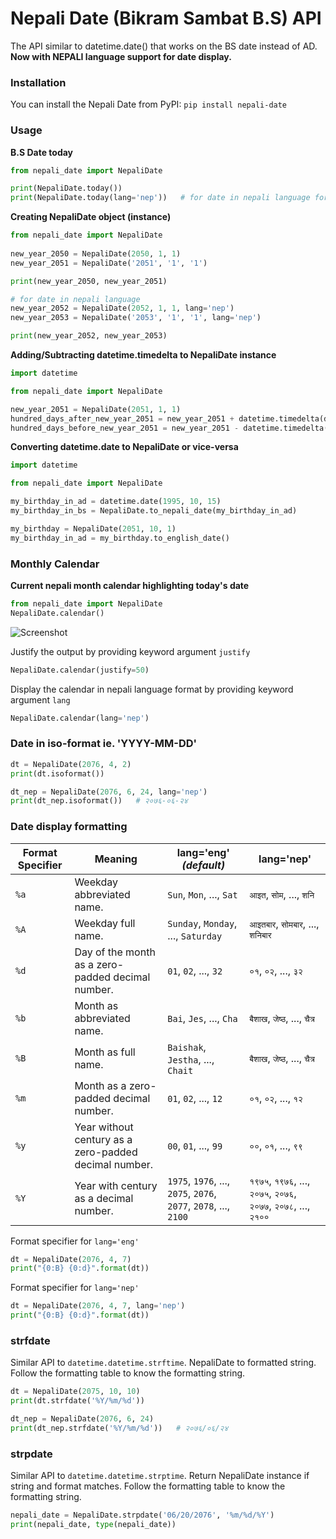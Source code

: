 # Nepali Date (Bikram Sambat B.S) API 

The API similar to datetime.date() that works on the BS date instead of AD.
**Now with NEPALI language support for date display.**

### Installation
 
You can install the Nepali Date from PyPI: ```pip install nepali-date```


### Usage

**B.S Date today**
```python
from nepali_date import NepaliDate

print(NepaliDate.today())
print(NepaliDate.today(lang='nep'))   # for date in nepali language format
```

**Creating NepaliDate object (instance)**
```python
from nepali_date import NepaliDate
        
new_year_2050 = NepaliDate(2050, 1, 1)
new_year_2051 = NepaliDate('2051', '1', '1')

print(new_year_2050, new_year_2051)

# for date in nepali language
new_year_2052 = NepaliDate(2052, 1, 1, lang='nep')
new_year_2053 = NepaliDate('2053', '1', '1', lang='nep')

print(new_year_2052, new_year_2053)
```
**Adding/Subtracting datetime.timedelta to NepaliDate instance**
```python 
import datetime

from nepali_date import NepaliDate

new_year_2051 = NepaliDate(2051, 1, 1)
hundred_days_after_new_year_2051 = new_year_2051 + datetime.timedelta(days=100)
hundred_days_before_new_year_2051 = new_year_2051 - datetime.timedelta(days=100)
```
**Converting datetime.date to NepaliDate or vice-versa**
```python
import datetime

from nepali_date import NepaliDate

my_birthday_in_ad = datetime.date(1995, 10, 15)
my_birthday_in_bs = NepaliDate.to_nepali_date(my_birthday_in_ad)

my_birthday = NepaliDate(2051, 10, 1)
my_birthday_in_ad = my_birthday.to_english_date()
```
### Monthly Calendar

**Current nepali month calendar highlighting today's date**
```python
from nepali_date import NepaliDate
NepaliDate.calendar()
```
![Screenshot](https://drive.google.com/uc?export=view&id=1HMFC9nW4J_FawUxl2j7KfACIW9XJaUc-)

Justify the output by providing keyword argument ```justify```
```python
NepaliDate.calendar(justify=50)
```

Display the calendar in nepali language format by providing keyword argument ```lang```
```python
NepaliDate.calendar(lang='nep')
```


### Date in iso-format ie. 'YYYY-MM-DD'

```python
dt = NepaliDate(2076, 4, 2)
print(dt.isoformat())

dt_nep = NepaliDate(2076, 6, 24, lang='nep')
print(dt_nep.isoformat())   # २०७६-०६-२४
```

### Date display formatting

Format Specifier | Meaning | lang='eng' *(default)* | lang='nep'
--- | --- | --- | ---
```%a``` | Weekday abbreviated name. | ```Sun```, ```Mon```, ..., ```Sat``` | ```आइत```, ```सोम```, ..., ```शनि```
```%A``` | Weekday full name. | ```Sunday```, ```Monday```, ..., ```Saturday``` | ```आइतबार```, ```सोमबार```, ..., ```शनिबार```
```%d``` | Day of the month as a zero-padded decimal number. | ```01```, ```02```, ..., ```32``` | ```०१```, ```०२```, ..., ```३२```
```%b``` | Month as abbreviated name. | ```Bai```, ```Jes```, ..., ```Cha``` | ```बैशाख```, ```जेष्ठ```, ..., ```चैत्र```
```%B``` | Month as full name. | ```Baishak```, ```Jestha```, ..., ```Chait``` | ```बैशाख```, ```जेष्ठ```, ..., ```चैत्र```
```%m``` | Month as a zero-padded decimal number. | ```01```, ```02```, ..., ```12``` | ```०१```, ```०२```, ..., ```१२```
```%y``` | Year without century as a zero-padded decimal number. | ```00```, ```01```, ..., ```99``` | ```००```, ```०१```, ..., ```९९```
```%Y``` | Year with century as a decimal number. | ```1975```, ```1976```, ..., ```2075```, ```2076```, ```2077```, ```2078```, ..., ```2100``` | ```१९७५```, ```१९७६```, ..., ```२०७५```, ```२०७६```, ```२०७७```, ```२०७८```, ..., ```२१००```

Format specifier for ```lang='eng'```
```python
dt = NepaliDate(2076, 4, 7)
print("{0:B} {0:d}".format(dt))
```

Format specifier for ```lang='nep'```
```python
dt = NepaliDate(2076, 4, 7, lang='nep')
print("{0:B} {0:d}".format(dt))
```

### strfdate

Similar API to ```datetime.datetime.strftime```. NepaliDate to formatted string. Follow the formatting table to know the formatting string.
```python
dt = NepaliDate(2075, 10, 10)
print(dt.strfdate('%Y/%m/%d'))

dt_nep = NepaliDate(2076, 6, 24)
print(dt_nep.strfdate('%Y/%m/%d'))   # २०७६/०६/२४
```

### strpdate

Similar API to ```datetime.datetime.strptime```. Return NepaliDate instance if string and format matches. Follow the formatting table to know the formatting string.
```python
nepali_date = NepaliDate.strpdate('06/20/2076', '%m/%d/%Y')
print(nepali_date, type(nepali_date))
```
